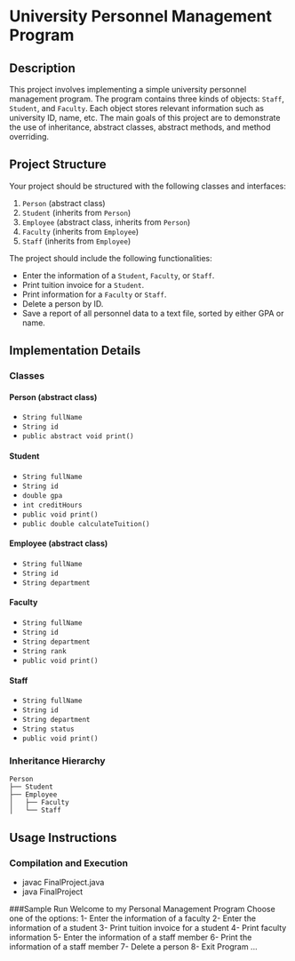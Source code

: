 # University Personnel Management Program

## Description
This project involves implementing a simple university personnel management program. The program contains three kinds of objects: `Staff`, `Student`, and `Faculty`. Each object stores relevant information such as university ID, name, etc. The main goals of this project are to demonstrate the use of inheritance, abstract classes, abstract methods, and method overriding.

## Project Structure
Your project should be structured with the following classes and interfaces:

1. `Person` (abstract class)
2. `Student` (inherits from `Person`)
3. `Employee` (abstract class, inherits from `Person`)
4. `Faculty` (inherits from `Employee`)
5. `Staff` (inherits from `Employee`)

The project should include the following functionalities:
- Enter the information of a `Student`, `Faculty`, or `Staff`.
- Print tuition invoice for a `Student`.
- Print information for a `Faculty` or `Staff`.
- Delete a person by ID.
- Save a report of all personnel data to a text file, sorted by either GPA or name.

## Implementation Details

### Classes

#### Person (abstract class)
- `String fullName`
- `String id`
- `public abstract void print()`

#### Student
- `String fullName`
- `String id`
- `double gpa`
- `int creditHours`
- `public void print()`
- `public double calculateTuition()`

#### Employee (abstract class)
- `String fullName`
- `String id`
- `String department`

#### Faculty
- `String fullName`
- `String id`
- `String department`
- `String rank`
- `public void print()`

#### Staff
- `String fullName`
- `String id`
- `String department`
- `String status`
- `public void print()`

### Inheritance Hierarchy
```plaintext
Person
├── Student
├── Employee
│   ├── Faculty
│   └── Staff
```

## Usage Instructions

### Compilation and Execution
- javac FinalProject.java
- java FinalProject

###Sample Run
Welcome to my Personal Management Program
Choose one of the options:
1- Enter the information of a faculty
2- Enter the information of a student
3- Print tuition invoice for a student
4- Print faculty information
5- Enter the information of a staff member
6- Print the information of a staff member
7- Delete a person
8- Exit Program
...









